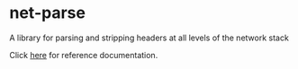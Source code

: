 # net-parse
A library for parsing and stripping headers at all levels of the network stack

Click [here](jbaublitz.github.io/net-parse/net-parse/index.html) for reference documentation.
